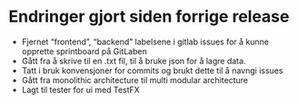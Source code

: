 # Endringer gjort siden forrige release
- Fjernet “frontend”, “backend” labelsene i gitlab issues for å kunne opprette sprintboard på GitLaben
- Gått fra å skrive til en .txt fil, til å bruke json for å lagre data. 
- Tatt i bruk konvensjoner for commits og brukt dette til å navngi issues
- Gått fra monolithic architecture til multi modular architecture
- Lagt til tester for ui med TestFX

